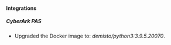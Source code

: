 #### Integrations
##### CyberArk PAS
- Upgraded the Docker image to: *demisto/python3:3.9.5.20070*.
